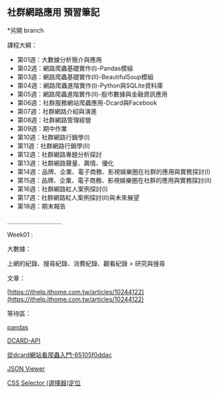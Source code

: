 ## 社群網路應用 預習筆記

*另開 branch

課程大綱：

* 第01週：大數據分析簡介與應用
* 第02週：網路爬蟲基礎實作(I)-Pandas模組
* 第03週：網路爬蟲基礎實作(II)-BeautifulSoup模組
* 第04週：網路爬蟲進階實作(I)-Python與SQLite資料庫
* 第05週：網路爬蟲進階實作(II)-股市數據與金融資訊應用
* 第06週：社群服務網站爬蟲應用-Dcard與Facebook
* 第07週：社群網路介紹與演進
* 第08週：社群網路管理經營
* 第09週：期中作業
* 第10週：社群網路行銷學(I)
* 第11週：社群網路行銷學(II)
* 第12週：社群網路專題分析探討
* 第13週：社群網路聲量、輿情、優化
* 第14週：品牌、企業、電子商務、影視娛樂圈在社群的應用與實務探討(I)
* 第15週：品牌、企業、電子商務、影視娛樂圈在社群的應用與實務探討(II)
* 第16週：社群網路紅人案例探討(I)
* 第17週：社群網路紅人案例探討(II)與未來展望
* 第18週：期末報告

＿＿＿＿＿＿＿＿＿

Week01 :

大數據：

上網的紀錄、搜尋紀錄、消費紀錄、觀看紀錄 >  研究與搜尋

文章：

[https://ithelp.ithome.com.tw/articles/10244122](https://ithelp.ithome.com.tw/articles/10244122)



等待區：

[pandas](https://www.learncodewithmike.com/2020/10/python-pandas-series-tutorial.html)


[DCARD-API](https://ithelp.ithome.com.tw/articles/10244122)


[從dcard網站看爬蟲入門-65105f0ddac](https://medium.com/pyladies-taiwan/從dcard網站看爬蟲入門-65105f0ddac)


[JSON Viewer](https://ithelp.ithome.com.tw/articles/10204351)

[CSS Selector (選擇器)定位](https://blog.jiatool.com/posts/sorted-out-css-selector/)



